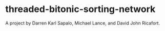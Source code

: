 # threaded-bitonic-sorting-network

A project by Darren Karl Sapalo, Michael Lance, and David John Ricafort.
